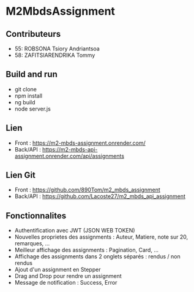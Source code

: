 # M2MbdsAssignment

## Contributeurs
- 55: ROBSONA Tsiory Andriantsoa
- 58: ZAFITSIARENDRIKA Tommy

## Build and run
- git clone 
- npm install
- ng build
- node server.js

## Lien
- Front : https://m2-mbds-assignment.onrender.com/
- Back/API : https://m2-mbds-api-assignment.onrender.com/api/assignments

## Lien Git
- Front : https://github.com/890Tom/m2_mbds_assignment
- Back/API : https://github.com/Lacoste27/m2_mbds_api_assignment

## Fonctionnalites
- Authentification avec JWT (JSON WEB TOKEN)
- Nouvelles proprietes des assignments : Auteur, Matiere, note sur 20, remarques, ...
- Meilleur affichage des assignments : Pagination, Card, ...
- Affichage des assignments dans 2 onglets séparés : rendus / non rendus
- Ajout d'un assignment en Stepper
- Drag and Drop pour rendre un assignment
- Message de notification : Success, Error
